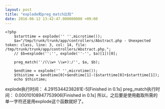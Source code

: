 ```yaml
---
layout: post
title: "explode和preg_match比较"
date: 2016-06-12 13:42:47.000000000 +09:00
---
```


    <?php
        $starttime = explode('' '',microtime());
        $a="/tmp/trunk/trunk/app/controllers/Abstract.php - Unexpected token: class, line: 3, col: 14, file: /tmp/trunk/trunk/app/controllers/Abstract.php.";
        // $b=explode('':'', explode(''-'', $a)[1])[0];
    
        preg_match(''/(\\w+ \\w+):/'', $a, $b);
    
        $endtime = explode('' '',microtime());
        $thistime = $endtime[0]+$endtime[1]-($starttime[0]+$starttime[1]);
        echo $thistime;

explode执行时间：
4.2915344238281E-5[Finished in 0.1s]
preg_match执行时间：
0.00010108947753906[Finished in 0.1s]
所以，之后要是使用截取所需的单一字符还是用explode这个函数就好了。
